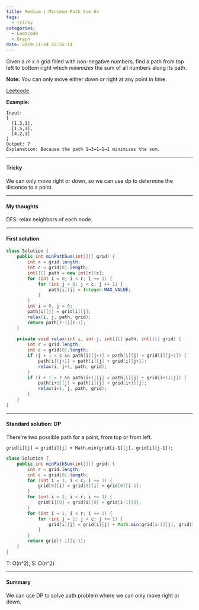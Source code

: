```yaml
---
title: Medium | Minimum Path Sum 64
tags:
  - tricky
categories:
  - Leetcode
  - Graph
date: 2019-11-24 22:55:14
---
```


Given a *m* x *n* grid filled with non-negative numbers, find a path from top left to bottom right which *minimizes* the sum of all numbers along its path.

**Note:** You can only move either down or right at any point in time.

[Leetcode](https://leetcode.com/problems/minimum-path-sum/)

<!--more-->

**Example:**

```
Input:
[
  [1,3,1],
  [1,5,1],
  [4,2,1]
]
Output: 7
Explanation: Because the path 1→3→1→1→1 minimizes the sum.
```

---

#### Tricky 

We can only move right or down, so we can use dp to determine the distence to a point.



---

#### My thoughts 

DFS: relax neighbors of each node.

---

#### First solution 

```java
class Solution {
    public int minPathSum(int[][] grid) {
        int r = grid.length;
        int c = grid[0].length;
        int[][] path = new int[r][c];
        for (int i = 0; i < r; i += 1) {
            for (int j = 0; j < c; j += 1) {
                path[i][j] = Integer.MAX_VALUE;
            }
        }
        int i = 0, j = 0;
        path[i][j] = grid[i][j];
        relax(i, j, path, grid);
        return path[r-1][c-1];
    }
    
    private void relax(int i, int j, int[][] path, int[][] grid) {
        int r = grid.length;
        int c = grid[0].length;
        if (j + 1 < c && path[i][j+1] > path[i][j] + grid[i][j+1]) {
            path[i][j+1] = path[i][j] + grid[i][j+1];
            relax(i, j+1, path, grid);
        } 
        if (i + 1 < r && path[i+1][j] > path[i][j] + grid[i+1][j]) {
            path[i+1][j] = path[i][j] + grid[i+1][j];
            relax(i+1, j, path, grid);
        }
    } 
}
```



---

#### Standard solution: DP 

There're two possible path for a point, from top or from left.

`grid[i][j] = grid[i][j] + Math.min(grid[i-1][j], grid[i][j-1]);`

```java
class Solution {
    public int minPathSum(int[][] grid) {
        int r = grid.length;
        int c = grid[0].length;
        for (int i = 1; i < c; i += 1) {
            grid[0][i] = grid[0][i] + grid[0][i-1];
        }
        for (int i = 1; i < r; i += 1) {
            grid[i][0] = grid[i][0] + grid[i-1][0];
        }
        for (int i = 1; i < r; i += 1) {
            for (int j = 1; j < c; j += 1) {
                grid[i][j] = grid[i][j] + Math.min(grid[i-1][j], grid[i][j-1]);
            }
        }
        return grid[r-1][c-1];
    }
}
```

T: O(n^2), S: O(n^2)

---

#### Summary 

We can use DP to solve path problem where we can only move right or down.